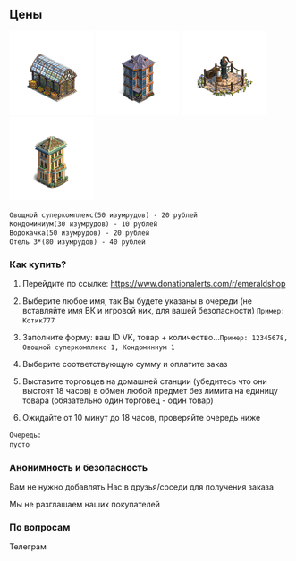 ## Цены
![Суперкомплекс](https://github.com/emeraldshop/emeraldshop.github.io/raw/main/super.png) ![Кондоминиум](https://github.com/emeraldshop/emeraldshop.github.io/raw/main/kondominium.png) ![Водокачка](https://github.com/emeraldshop/emeraldshop.github.io/raw/main/vodokachka.png) ![Отель 3](https://github.com/emeraldshop/emeraldshop.github.io/raw/main/hotel.png) 

```
Овощной суперкомплекс(50 изумрудов) - 20 рублей
Кондоминиум(30 изумрудов) - 10 рублей
Водокачка(50 изумрудов) - 20 рублей
Отель 3*(80 изумрудов) - 40 рублей
```

### Как купить?

1) Перейдите по ссылке: https://www.donationalerts.com/r/emeraldshop

2) Выберите любое имя, так Вы будете указаны в очереди (не вставляйте имя ВК и игровой ник, для вашей безопасности) ```Пример: Котик777```

3) Заполните форму: ваш ID VK, товар + количество...```Пример: 12345678, Овощной суперкомплекс 1, Кондоминиум 1```

4) Выберите соответствующую сумму и оплатите заказ

5) Выставите торговцев на домашней станции (убедитесь что они выстоят 18 часов) в обмен любой предмет без лимита на единицу товара (обязательно один торговец - один товар)

6) Ожидайте от 10 минут до 18 часов, проверяйте очередь ниже
```markdown
Очередь:
пусто
```

### Анонимность и безопасность

Вам не нужно добавлять Нас в друзья/соседи для получения заказа

Мы не разглашаем наших покупателей

### По вопросам

Телеграм
